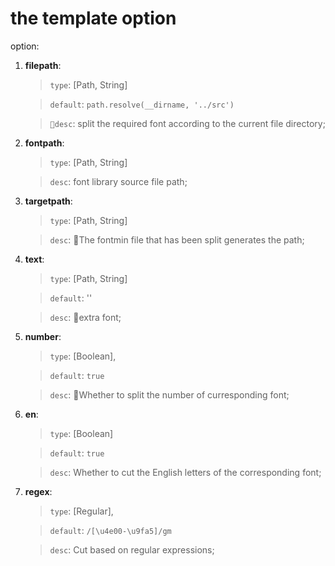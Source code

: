 # the template option
option:

1. **filepath**: 
   > `type`: [Path, String]
   
   > `default`: `path.resolve(__dirname, '../src')`

   > `desc`: split the required font according to the current file directory;
2. **fontpath**: 
   > `type`: [Path, String]
   
   > `desc`: font library source file path;
3. **targetpath**: 
   > `type`: [Path, String]

   > `desc`: The fontmin file that has been split generates the path;
4. **text**: 
   > `type`: [Path, String]
   
   > `default`: ''

   > `desc`: extra font;
5. **number**: 
   > `type`: [Boolean], 

   > `default`: `true`

   > `desc`: Whether to split the number of curresponding font;
6. **en**: 
    > `type`: [Boolean]

    > `default`: `true`

   > `desc`: Whether to cut the English letters of the corresponding font;
7. **regex**: 
    > `type`: [Regular],
    
    > `default`: `/[\u4e00-\u9fa5]/gm`
    
    > `desc`: Cut based on regular expressions;